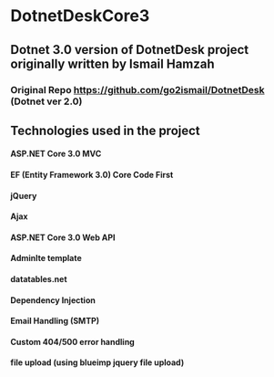 # DotnetDeskCore3

## Dotnet 3.0 version of DotnetDesk project originally written by Ismail Hamzah

### Original Repo https://github.com/go2ismail/DotnetDesk (Dotnet ver 2.0)

## Technologies used in the project

#### ASP.NET Core 3.0 MVC
#### EF (Entity Framework 3.0) Core Code First
#### jQuery
#### Ajax
#### ASP.NET Core 3.0 Web API
#### Adminlte template
#### datatables.net
#### Dependency Injection
#### Email Handling (SMTP)
#### Custom 404/500 error handling
#### file upload (using blueimp jquery file upload)

